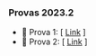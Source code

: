 ### Provas 2023.2

- 📝 Prova 1: [ [Link](https://drive.google.com/file/d/1sfrqVYqNiezNM6ZX-FwvcuRg6I0-26Ag/view?usp=drive_link)  ] <br>
- 📝 Prova 2: [ [Link](https://drive.google.com/file/d/1RbcorRt2zypLJ0RziHa1raRbDXIFuGwF/view?usp=drive_link)  ] <br>
